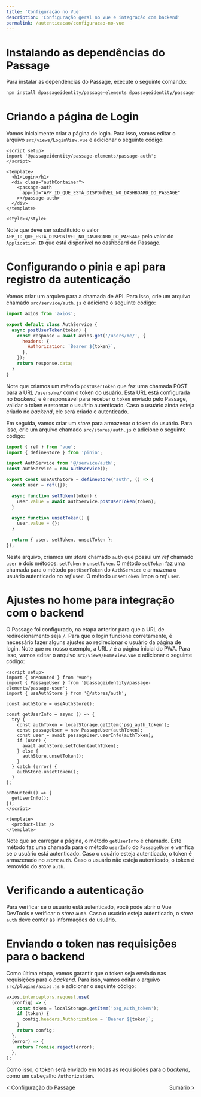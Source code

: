 ```yaml
---
title: 'Configuração no Vue'
description: 'Configuração geral no Vue e integração com backend'
permalink: /autenticacao/configuracao-no-vue
---
```


# Instalando as dependências do Passage

Para instalar as dependências do Passage, execute o seguinte comando:

```bash
npm install @passageidentity/passage-elements @passageidentity/passage-auth"
```

# Criando a página de Login

Vamos inicialmente criar a página de login. Para isso, vamos editar o arquivo `src/views/LoginView.vue` e adicionar o seguinte código:

```vue
<script setup>
import '@passageidentity/passage-elements/passage-auth';
</script>

<template>
  <h1>Login</h1>
  <div class="authContainer">
    <passage-auth
      app-id="APP_ID_QUE_ESTÁ_DISPONÍVEL_NO_DASHBOARD_DO_PASSAGE"
    ></passage-auth>
  </div>
</template>

<style></style>
```

Note que deve ser substituído o valor `APP_ID_QUE_ESTÁ_DISPONÍVEL_NO_DASHBOARD_DO_PASSAGE` pelo valor do `Application ID` que está disponível no dashboard do Passage.

# Configurando o pinia e api para registro da autenticação

Vamos criar um arquivo para a chamada de API. Para isso, crie um arquivo chamado `src/service/auth.js` e adicione o seguinte código:

```javascript
import axios from 'axios';

export default class AuthService {
  async postUserToken(token) {
    const response = await axios.get('/users/me/', {
      headers: {
        Authorization: `Bearer ${token}`,
      },
    });
    return response.data;
  }
}
```

Note que criamos um método `postUserToken` que faz uma chamada POST para a URL `/users/me/` com o token do usuário. Esta URL está configurada no _backend_, e é responsável para receber o `token` enviado pelo Passage, validar o token e retornar o usuário autenticado. Caso o usuário ainda esteja criado no _backend_, ele será criado e autenticado.

Em seguida, vamos criar um _store_ para armazenar o token do usuário. Para isso, crie um arquivo chamado `src/stores/auth.js` e adicione o seguinte código:

```javascript
import { ref } from 'vue';
import { defineStore } from 'pinia';

import AuthService from '@/service/auth';
const authService = new AuthService();

export const useAuthStore = defineStore('auth', () => {
  const user = ref({});

  async function setToken(token) {
    user.value = await authService.postUserToken(token);
  }

  async function unsetToken() {
    user.value = {};
  }

  return { user, setToken, unsetToken };
});
```

Neste arquivo, criamos um _store_ chamado `auth` que possui um _ref_ chamado `user` e dois métodos: `setToken` e `unsetToken`. O método `setToken` faz uma chamada para o método `postUserToken` do `AuthService` e armazena o usuário autenticado no _ref_ `user`. O método `unsetToken` limpa o _ref_ `user`.

# Ajustes no home para integração com o backend

O Passage foi configurado, na etapa anterior para que a URL de redirecionamento seja `/`. Para que o login funcione corretamente, é necessário fazer alguns ajustes ao redirecionar o usuário da página de login. Note que no nosso exemplo, a URL `/` é a página inicial do PWA. Para isso, vamos editar o arquivo `src/views/HomeView.vue` e adicionar o seguinte código:

```vue
<script setup>
import { onMounted } from 'vue';
import { PassageUser } from '@passageidentity/passage-elements/passage-user';
import { useAuthStore } from '@/stores/auth';

const authStore = useAuthStore();

const getUserInfo = async () => {
  try {
    const authToken = localStorage.getItem('psg_auth_token');
    const passageUser = new PassageUser(authToken);
    const user = await passageUser.userInfo(authToken);
    if (user) {
      await authStore.setToken(authToken);
    } else {
      authStore.unsetToken();
    }
  } catch (error) {
    authStore.unsetToken();
  }
};

onMounted(() => {
  getUserInfo();
});
</script>

<template>
  <product-list />
</template>
```

Note que ao carregar a página, o método `getUserInfo` é chamado. Este método faz uma chamada para o método `userInfo` do `PassageUser` e verifica se o usuário está autenticado. Caso o usuário esteja autenticado, o token é armazenado no _store_ `auth`. Caso o usuário não esteja autenticado, o token é removido do _store_ `auth`.

# Verificando a autenticação

Para verificar se o usuário está autenticado, você pode abrir o Vue DevTools e verificar o _store_ `auth`. Caso o usuário esteja autenticado, o _store_ `auth` deve conter as informações do usuário.

# Enviando o token nas requisições para o backend

Como última etapa, vamos garantir que o token seja enviado nas requisições para o _backend_. Para isso, vamos editar o arquivo `src/plugins/axios.js` e adicionar o seguinte código:

```javascript
axios.interceptors.request.use(
  (config) => {
    const token = localStorage.getItem('psg_auth_token');
    if (token) {
      config.headers.Authorization = `Bearer ${token}`;
    }
    return config;
  },
  (error) => {
    return Promise.reject(error);
  },
);
```

Como isso, o token será enviado em todas as requisições para o _backend_, como um cabeçalho `Authorization`.

<span style="display: flex; justify-content: space-between;"><span>[&lt; Configuração do Passage](configuracao-passage.html 'Voltar')</span> <span>[Sumário &gt;](../ 'Próximo')</span></span>
